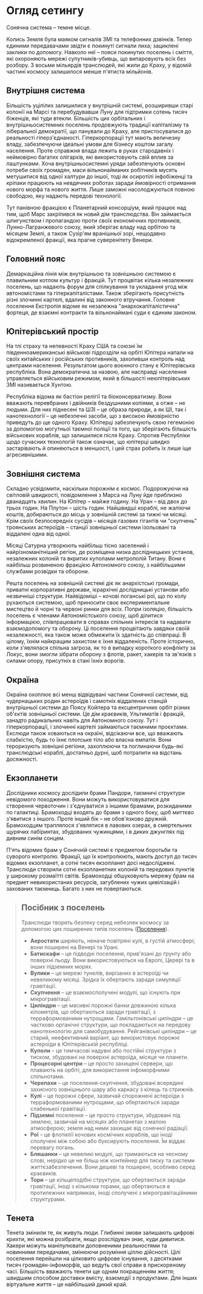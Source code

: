 # Огляд сетингу

Сонячна система – темне місце.

Колись Земля була маяком сигналів ЗМІ та телефонних дзвінків. Тепер єдиними передавачами звідти є покинуті сигнали лиха; зациклені заклики по допомогу. Навколо неї – пояси покинутих поселень і сміття, які охороняють мережі супутників-убивць, що випаровують всіх без розбору. З восьми мільярдів транслюдей, які жили до Краху, у відомій частині космосу залишилося менше п'ятиста мільйонів.

## Внутрішня система

Більшість уцілілих залишилися у внутрішній системі, розширивши старі колонії на Марсі та перебудувавши Луну для підтримки сотень тисяч біженців, які туди втекли. Більшість цих орбітальних і внутрішньосистемних поселень продовжують традиції капіталізму та ліберальної демократії, що панували до Краху, але пристосувалися до реальності гіперз'єднаності. Гіперкорпорації тут мають величезну владу, забезпечуючи ідеальні умови для бізнесу коштом загалу населення. Проте справжня влада лежить в руках стародавніх і неймовірно багатих олігархів, які використовують свій вплив за лаштунками. Хоча внутрішньосистемні уряди забезпечують основні потреби своїх громадян, маси вільнонайманих робітників мусять метушитися від одної халтури до іншої, тоді як осиротілі інфобіженці та кріпаки працюють на невдячних роботах заради ймовірності отримання нового морфа та нового життя. Лише заможні насолоджуються повною свободою, яку надають передові технології.

Тут панівною фракцією є Планетарний консорціум, який працює над тим, щоб Марс закріпився як новий дім транслюдства. Він займається шпигунством і пропагандою проти своїх економічних противників, Лунно-Лагранжевого союзу, який зберігає владу над орбітою та місяцем Землі, а також Сузір'ям вранішньої зорі, нещодавно відокремленої фракції, яка прагне суверенітету Венери.

## Головний пояс

Демаркаційна лінія між внутрішньою та зовнішньою системою є плавильним котлом культур і фракцій. Тут процвітає кілька незалежних поселень, що надають форум для спілкування та укладання угод між автономістами та гіперкапіталістами. Також зберігають присутність різні злочинні картелі, вдалині від законного втручання. Головне поселення Екстропія відоме як незалежна "анархокапіталістична" фортеця, де взаємні контракти та вільнонаймані суди є єдиним законом.

## Юпітерівський простір

На тлі страху та непевності Краху США та союзні їм південноамериканські військові підрозділи на орбіті Юпітера напали на своїх китайських і російських противників, захопивши контроль над центрами населення. Результатом цього воєнного стану є Юпітерівська республіка. Вона демократична за назвою, але насправді населення управляється військовим режимом, який в більшості неюпітерівських ЗМІ називається Хунтою.

Республіка відома як бастіон релігії та біоконсерватизму. Вони вважають перевбраних і двійників бездушними копіями, а отже – не людьми. Для них піднесені та ШЗІ – це образа природи, а як ШІ, так і нанотехнології – це небезпечні засоби, що з високою ймовірністю приведуть до ще одного Краху. Юпітерці забезпечують свою гегемонію за допомогою могутньої таємної поліції та того, що зберігають більшість військових кораблів, що залишилися після Краху. Спротив Республіки щодо сучасних технологій також означає, що юпітерці швидко застарівають й опиняються в меншості, і цей страх робить їх лише іще агресивнішими.

## Зовнішня система

Складно усвідомити, наскільки порожнім є космос. Подорожуючи на світловій швидкості, повідомлення з Марса на Луну йде приблизно дванадцять хвилин. На Юпітер – майже годину. На Уран – від двох до трьох годин. На Плутон – шість годин. Найшвидші кораблі, не жаліючи коштів, добираються до місць у зовнішній системі за тижні чи місяці. Крім своїх безпосередніх сусідів – місяців газових гігантів чи "скупчень" троянських астероїдів – станції зовнішньої системи ізольовані та віддалені одна від одної.

Місяці Сатурна утворюють найбільш тісно заселений і найрізноманітніший регіон, де розміщена низка дослідницьких установ, незалежних колоній та вкритих куполами метрополій Титану. Вони є найбільш розвиненою фракцією Автономного союзу, з найбільшими службами розвідки та оборони.

Решта поселень на зовнішній системі діє як анархістські громади, приватні корпоративні держави, ієрархічні дослідницькі установи або незвичніші структури. Найвідоміші – кочові поганські рої, що по колу рухаються системою, щоб приносити своє експериментальне мистецтво й чорні та червоні ринки для всіх. Попри ізоляцію, більшість поселень є членами Автономістського союзу, щоб ділитися інформацією, співпрацювати в справах спільних інтересів та надавати взаємодопомогу та оборону. Ці поселення процвітають завдяки своїй незалежності, яка також може обмежити їх здатність до співпраці. В цілому, їхнім найкращим захистом є їхня віддаленість. Проте історично, коли з'являлася спільна загроза, як то в випадку короткого конфлікту за Локус, вони змогли зібрати оборону з флотів, ракет, хакерів та зв'язків з силами опору, присутніх в стані їхніх ворогів.

## Окраїна

Окраїна охоплює всі менш відвідувані частини Сонячної системи, від чудернацьких родин астероїдів і самотніх віддалених станцій внутрішньої системи до Поясу Койпера та ексцентричних орбіт різних об'єктів зовнішньої системи. Це дім краєвиків, Ультиматів і фракцій, занадто радикальних навіть для Автономного союзу. Тут і гіперкорпорації, і злочинні картелі займаються таємними проєктами. Екслюди також ховаються на окраїні, відсікаючи все, що вважають слабкістю, будь то їхнє плотське тіло або власна емпатія. Вони тероризують зовнішні регіони, захоплюючи та поглинаючи будь-які транслюдські кораблі, достатньо дурні, щоб потрапити на відстань досяжності.

## Екзопланети

Дослідники космосу дослідили брами Пандори, таємничі структури невідомого походження. Вони можуть використовуватися для створення червоточин і з'єднуватися з іншими брамами, розкиданими по галактиці. Брамоходці входять до брами з одного боку, щоб миттєво з'явитися з іншого. Проте інший бік – не обов'язково дружній. Брамоходцям траплялося з'являтися в лавових озерах, в смертельних щурячих лабіринтах, збудованих чужинцями, і в диких джунглях під дивним синім сонцем.

П'ять відомих брам у Сонячній системі є предметом боротьби та суворого контролю. Фракції, що їх контролюють, мають доступ до тисяч відомих екзопланет, а сотні тисяч екзопланет досі недосліджені. Транслюди створили сотні екзопланетних колоній та передових пунктів у широкому розмаїтті світів. Брамоходці обшуковують мережу брам на предмет невикористаних ресурсів, загублених чужих цивілізацій і захованих таємниць. Багато з них не повертаються.

<blockquote>

## Посібник з поселень

Транслюди творять безпеку серед небезпек космосу за допомогою цих поширених типів поселень ([Поселення](../07/06-habitats.md)).

- **Аеростати** ширяють, неначе повітряні кулі, в густій атмосфері; вони поширені на Венері та Урані.
- **Батискафи** – це підводні поселення, прив'язані до ґрунту або поверхні льоду. Вони використовуються на Европі, Церері та в інших підземних морях.
- **Вулики** – це мережі тунелів, вирізаних в астероїді чи невеликому місяці. Зрідка їх обертають заради симуляції гравітації.
- **Скупчення** – це взаємосполучені модулі, що існують при мікрогравітації.
- **Циліндри** – це масивні порожні банки довжиною кілька кілометрів, що обертаються заради гравітації, з терраформованими нутрощами. Гамільтонівські циліндри – це частково органічні структури, що покладаються на передову нанотехнологію для самобудування. Рейганівські циліндри – це старий, неефективний варіант, що використовує порожні астероїди в Юпітерівській республіці.
- **Куполи** – це тимчасові надувні або постійні структури з тиском, збудовані на поверхні астероїда, місяця чи планети.
- **Процесорні центри** – це просто захищені сервери, що плавають на орбіті, для використання інфоморфними спільнотами.
- **Черепахи** – це поселення-скупчення, збудовані всередині захисного зовнішнього шару або каркасу з кілець та стрижнів.
- **Кулі** – це порожні сфери, зазвичай спорожнені астероїди з терраформованими нутрощами, що обертаються заради слабенької гравітації.
- **Підземні** поселення – це просто структури, збудовані під землею, зазвичай на місяцях або планетах з малою атмосферою; земля над ними захищає від сонячної радіації.
- **Рої** – це флотилії кочових космічних кораблів, що іноді сполучені між собою або буксирують поселення. Їм віддає перевагу погань.
- **Бляшанки** – це невеликі модулі, що тримаються на чесному слові, нерідко це не більш ніж контейнер для тиску та системи життєзабезпечення. Вони дешеві та поширені, особливо серед краєвиків.
- **Тори** – це кільцеподібні структури, що обертаються заради гравітації, іноді з кількома торами, що обертаються в протилежних напрямках, іноді сполучені з мікрогравітаційними структурами.

</blockquote>

## Тенета

Тенета змінили те, як живуть люди. Глибинні змови залишають цифрові крихти, які можна розібрати, якщо розслідувач знає, куди дивитися. Хакери можуть маніпулювати доповненими реальностями та новинними передачами, змінюючи розуміння ціллю дійсності. Цілі поселення перейшли на цілковито цифрове існування, з десятками тисяч громадян-інфоморфів, що ведуть свої справи в прискореному часі. Більшість вважають тенети ще одним покращенням життя; швидшим способом доставки вмісту, взаємодії з продуктами. Для інших віртуальне життя – це найбільший дикий край.
